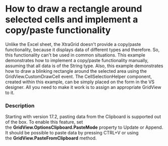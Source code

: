 # How to draw a rectangle around selected cells and implement a copy/paste functionality


<p>Unlike the Excel sheet, the XtraGrid doesn't provide a copy/paste functionality, because it displays data of different types and therefore. So, this functionality can't be used in common situations. This example demonstrates how to implement a copy/paste functionality manually, assuming that all data is of the String type. Also, this example demonstrates how to draw a blinking rectangle around the selected area using the GridView.CustomDrawCell event. The CellSelectionHelper component, created within this example, can be simply placed on the form in the VS designer. All you need to make it work is to assign an appropriate GridView to it.</p>


<h3>Description</h3>

Starting with version 17.2, pasting data from the Clipboard is supported out of the box. To enable this feature, set the&nbsp;<strong>GridView.OptionsClipboard.PasteMode</strong>&nbsp;property to Update or Append. It should be possible to paste data by pressing CTRL+V or using the&nbsp;<strong>GridView.PasteFromClipboard</strong>&nbsp;method.

<br/>


